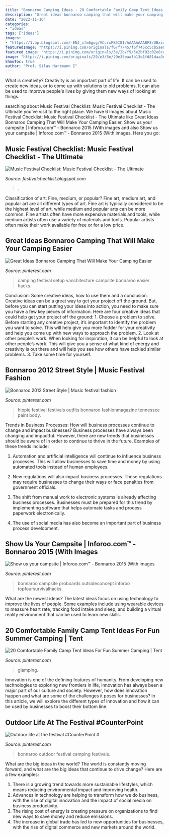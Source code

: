 ```yaml
---
title: "Bonnaroo Camping Ideas - 20 Comfortable Family Camp Tent Ideas For Fun Summer Camping"
description: "Great ideas bonnaroo camping that will make your camping easier"
date: "2022-11-16"
categories:
- "ideas"
tags: ["ideas"]
images:
- "https://1.bp.blogspot.com/-ENJ_cfm6gug/VCcrxPB5I8I/AAAAAAAABF8/UBxirj23apwlJACQ3MvzZSTrYbm9bHPWwCPcBGAYYCw/w494-h640/Bonnaroo%2BChecklist%2B2014.jpg"
featuredImage: "https://i.pinimg.com/originals/f6/f7/45/f6f745cc5cb5ae986211ddf5490ca088.jpg"
featured_image: "https://i.pinimg.com/originals/5e/2b/f9/5e2bf92c02e8ca98e091e3af4f486e8e.jpg"
image: "https://i.pinimg.com/originals/29/e3/5e/29e35eaafb13e1fd81daa3e6effd0dad.jpg"
ShowToc: true
author: "Prof. Silas Hartmann I"
---
```



What is creativity?
Creativity is an important part of life. It can be used to create new ideas, or to come up with solutions to old problems. It can also be used to improve people's lives by giving them new ways of looking at things.

	

		
searching about Music Festival Checklist: Music Festival Checklist - The Ultimate you've visit to the right place. We have 6 Images about Music Festival Checklist: Music Festival Checklist - The Ultimate like Great Ideas Bonnaroo Camping That Will Make Your Camping Easier, Show us your campsite | Inforoo.com™ - Bonnaroo 2015 (With images and also Show us your campsite | Inforoo.com™ - Bonnaroo 2015 (With images. Here you go:
		
    
## Music Festival Checklist: Music Festival Checklist - The Ultimate

<img loading=lazy src="https://1.bp.blogspot.com/-ENJ_cfm6gug/VCcrxPB5I8I/AAAAAAAABF8/UBxirj23apwlJACQ3MvzZSTrYbm9bHPWwCPcBGAYYCw/w494-h640/Bonnaroo%2BChecklist%2B2014.jpg" onerror="this.onerror=null;this.src='https://tse1.mm.bing.net/th?id=OIP.RwrDbj49gy_EAboNdHvskwHaJm&amp;pid=15.1';" alt="Music Festival Checklist: Music Festival Checklist - The Ultimate">

_Source: festivalchecklist.blogspot.com_

>. 

	

Classification of art: Fine, medium, or popular?
Fine art, medium art, and popular art are all different types of art. Fine art is typically considered to be the highest level of art, while medium and popular arts can be more common. Fine artists often have more expensive materials and tools, while medium artists often use a variety of materials and tools. Popular artists often make their work available for free or for a low price.

    
## Great Ideas Bonnaroo Camping That Will Make Your Camping Easier

<img loading=lazy src="https://i.pinimg.com/originals/5e/2b/f9/5e2bf92c02e8ca98e091e3af4f486e8e.jpg" onerror="this.onerror=null;this.src='https://tse3.mm.bing.net/th?id=OIP.OHkZn2en1uQUmhR1l_VMkAHaFj&amp;pid=15.1';" alt="Great Ideas Bonnaroo Camping That Will Make Your Camping Easier">

_Source: pinterest.com_

>camping festival setup vanchitecture campsite bonnaroo easier hacks. 

	

Conclusion: Some creative ideas, how to use them and a conclusion.
Creative ideas can be a great way to get your project off the ground. But, before you can start putting your ideas into action, you need to make sure you have a few key pieces of information. Here are four creative ideas that could help get your project off the ground: 1. Choose a problem to solve. Before starting any creative project, it’s important to identify the problem you want to solve. This will help give you more fodder for your creativity and help you come up with new ways to approach the problem. 2. Look at other people’s work. When looking for inspiration, it can be helpful to look at other people’s work. This will give you a sense of what kind of energy and creativity is out there and will help you see how others have tackled similar problems. 3. Take some time for yourself.

    
## Bonnaroo 2012 Street Style | Music Festival Fashion

<img loading=lazy src="https://i.pinimg.com/originals/f6/f7/45/f6f745cc5cb5ae986211ddf5490ca088.jpg" onerror="this.onerror=null;this.src='https://tse2.mm.bing.net/th?id=OIP.-OQsyoE_iKonkeWaaCMaSwAAAA&amp;pid=15.1';" alt="Bonnaroo 2012 Street Style | Music festival fashion">

_Source: pinterest.com_

>hippie festival festivals outfits bonnaroo fashionmagazine tennessee paint body. 

	

Trends in Business Processes: How will business processes continue to change and impact businesses?
Business processes have always been changing and impactful. However, there are new trends that businesses should be aware of in order to continue to thrive in the future. Examples of these trends include:
1. Automation and artificial intelligence will continue to influence business processes. This will allow businesses to save time and money by using automated tools instead of human employees.

2. New regulations will also impact business processes. These regulations may require businesses to change their ways or face penalties from government officials.

3. The shift from manual work to electronic systems is already affecting business processes. Businesses must be prepared for this trend by implementing software that helps automate tasks and process paperwork electronically.

4. The use of social media has also become an important part of business process development.

    
## Show Us Your Campsite | Inforoo.com™ - Bonnaroo 2015 (With Images

<img loading=lazy src="https://i.pinimg.com/originals/29/e3/5e/29e35eaafb13e1fd81daa3e6effd0dad.jpg" onerror="this.onerror=null;this.src='https://tse4.mm.bing.net/th?id=OIP.v0amYMBQkfujJzw-90rHKgHaFj&amp;pid=15.1';" alt="Show us your campsite | Inforoo.com™ - Bonnaroo 2015 (With images">

_Source: pinterest.com_

>bonnaroo campsite proboards outsideconcept inforoo topfoursurvivalhacks. 

	

What are the newest ideas?
The latest ideas focus on using technology to improve the lives of people. Some examples include using wearable devices to measure heart rate, tracking food intake and sleep, and building a virtual reality environment that can be used to learn new skills.

    
## 20 Comfortable Family Camp Tent Ideas For Fun Summer Camping | Tent

<img loading=lazy src="https://i.pinimg.com/originals/eb/d9/80/ebd980956d9fbabd36ace9e35982bd16.jpg" onerror="this.onerror=null;this.src='https://tse1.mm.bing.net/th?id=OIP.NAny19-5lnJI-SA8r48zigHaFj&amp;pid=15.1';" alt="20 Comfortable Family Camp Tent Ideas For Fun Summer Camping | Tent">

_Source: pinterest.com_

>glamping. 

	

Innovation is one of the defining features of humanity. From developing new technologies to exploring new frontiers in life, innovation has always been a major part of our culture and society. However, how does innovation happen and what are some of the challenges it poses for businesses? In this article, we will explore the different types of innovation and how it can be used by businesses to boost their bottom line.

    
## Outdoor Life At The Festival #CounterPoint #

<img loading=lazy src="https://i.pinimg.com/originals/48/ef/61/48ef61e33aee17f248904d38681aa8e9.jpg" onerror="this.onerror=null;this.src='https://tse2.mm.bing.net/th?id=OIP.uX_i1MJsG0jf-nNFTK-z_AHaE7&amp;pid=15.1';" alt="Outdoor life at the festival #CounterPoint #">

_Source: pinterest.com_

>bonnaroo outdoor festival camping festivals. 

	

What are the big ideas in the world?
The world is constantly moving forward, and what are the big ideas that continue to drive change? Here are a few examples: 
1. There is a growing trend towards more sustainable lifestyles, which means reducing environmental impact and improving health. 
2. Advances in technology are helping to transform how we do business, with the rise of digital innovation and the impact of social media on business productivity. 
3. The rising cost of energy is creating pressure on organizations to find new ways to save money and reduce emissions. 
4. The increase in global trade has led to new opportunities for businesses, with the rise of digital commerce and new markets around the world.

